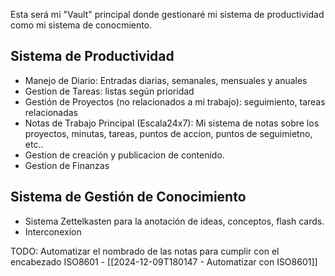 Esta será mi "Vault" principal donde gestionaré mi sistema de productividad como mi sistema de conocmiento.

## Sistema de Productividad
- Manejo de Diario: Entradas diarias, semanales, mensuales y anuales
- Gestion de Tareas: listas según prioridad
- Gestión de Proyectos (no relacionados a mi trabajo): seguimiento, tareas relacionadas
- Notas de Trabajo Principal (Escala24x7): Mi sistema de notas sobre los proyectos, minutas, tareas, puntos de accion, puntos de seguimietno, etc..
- Gestion de creación y publicacion de contenido.
- Gestion de Finanzas

## Sistema de Gestión de Conocimiento
- Sistema Zettelkasten para la anotación de ideas, conceptos, flash cards. 
- Interconexion



TODO: Automatizar el nombrado de las notas para cumplir con el encabezado ISO8601 - [[2024-12-09T180147 - Automatizar con ISO8601]]

